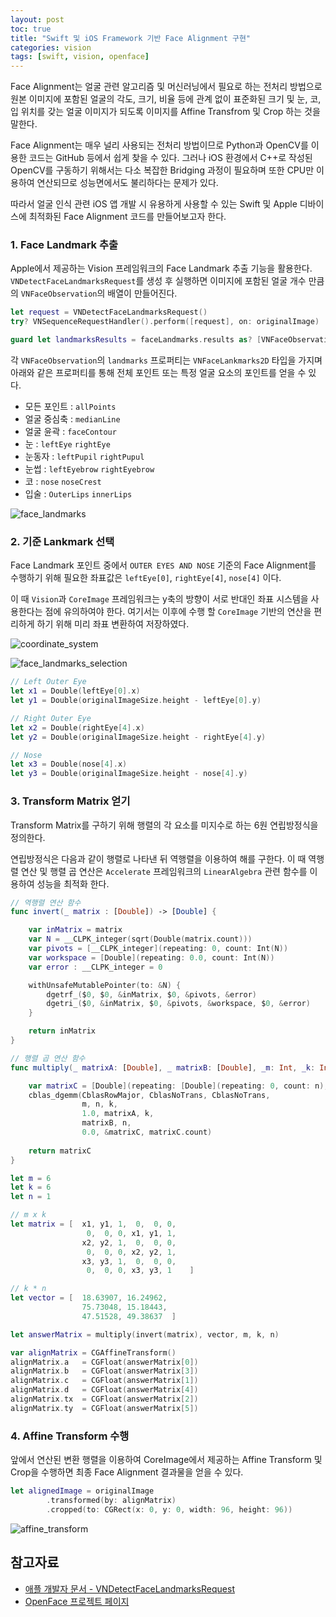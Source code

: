 ```yaml
---
layout: post
toc: true
title: "Swift 및 iOS Framework 기반 Face Alignment 구현"
categories: vision
tags: [swift, vision, openface]
---
```


Face Alignment는 얼굴 관련 알고리즘 및 머신러닝에서 필요로 하는 전처리 방법으로 원본 이미지에 포함된 얼굴의 각도, 크기, 비율 등에 관계 없이 표준화된 크기 및 눈, 코, 입 위치를 갖는 얼굴 이미지가 되도록 이미지를 Affine Transfrom 및 Crop 하는 것을 말한다.

Face Alignment는 매우 널리 사용되는 전처리 방법이므로 Python과 OpenCV를 이용한 코드는 GitHub 등에서 쉽게 찾을 수 있다. 그러나 iOS 환경에서 C++로 작성된 OpenCV를 구동하기 위해서는 다소 복잡한 Bridging 과정이 필요하며 또한 CPU만 이용하여 연산되므로 성능면에서도 불리하다는 문제가 있다.

따라서 얼굴 인식 관련 iOS 앱 개발 시 유용하게 사용할 수 있는 Swift 및 Apple 디바이스에 최적화된 Face Alignment 코드를 만들어보고자 한다.


### 1. Face Landmark 추출
Apple에서 제공하는 Vision 프레임워크의 Face Landmark 추출 기능을 활용한다. `VNDetectFaceLandmarksRequest`를 생성 후 실행하면 이미지에 포함된 얼굴 개수 만큼의 `VNFaceObservation`의 배열이 만들어진다.

``` swift
let request = VNDetectFaceLandmarksRequest()
try? VNSequenceRequestHandler().perform([request], on: originalImage)

guard let landmarksResults = faceLandmarks.results as? [VNFaceObservation] else { return nil }
```

각 `VNFaceObservation`의 `landmarks` 프로퍼티는 `VNFaceLankmarks2D` 타입을 가지며 아래와 같은 프로퍼티를 통해 전체 포인트 또는 특정 얼굴 요소의 포인트를 얻을 수 있다.

- 모든 포인트 : `allPoints`
- 얼굴 중심축 : `medianLine`
- 얼굴 윤곽 : `faceContour` 
- 눈 : `leftEye` `rightEye`
- 눈동자 : `leftPupil` `rightPupul`
- 눈썹 : `leftEyebrow` `rightEyebrow`
- 코 : `nose` `noseCrest`
- 입술 : `OuterLips` `innerLips` 

![face_landmarks](https://user-images.githubusercontent.com/7419790/94780635-bd2a2180-0403-11eb-9ddf-ef3c78f406ae.jpg)


### 2. 기준 Lankmark 선택
Face Landmark 포인트 중에서 `OUTER EYES AND NOSE` 기준의 Face Alignment를 수행하기 위해 필요한 좌표값은 `leftEye[0]`, `rightEye[4]`, `nose[4]` 이다.

이 때 `Vision`과 `CoreImage` 프레임워크는 y축의 방향이 서로 반대인 좌표 시스템을 사용한다는 점에 유의하여야 한다. 여기서는 이후에 수행 할 `CoreImage` 기반의 연산을 편리하게 하기 위해 미리 좌표 변환하여 저장하였다.

![coordinate_system](https://user-images.githubusercontent.com/7419790/94823105-6ee64400-043e-11eb-84a3-201ed887cdb5.jpg)

![face_landmarks_selection](https://user-images.githubusercontent.com/7419790/94782434-2a3eb680-0406-11eb-94be-29a207558b4f.jpg)
``` swift
// Left Outer Eye
let x1 = Double(leftEye[0].x)
let y1 = Double(originalImageSize.height - leftEye[0].y)

// Right Outer Eye
let x2 = Double(rightEye[4].x)
let y2 = Double(originalImageSize.height - rightEye[4].y)

// Nose
let x3 = Double(nose[4].x)
let y3 = Double(originalImageSize.height - nose[4].y)
```

### 3. Transform Matrix 얻기
Transform Matrix를 구하기 위해 행렬의 각 요소를 미지수로 하는 6원 연립방정식을 정의한다.

연립방정식은 다음과 같이 행렬로 나타낸 뒤 역행렬을 이용하여 해를 구한다. 이 때 역행렬 연산 및 행렬 곱 연산은 `Accelerate` 프레임워크의 `LinearAlgebra` 관련 함수를 이용하여 성능을 최적화 한다.

``` swift
// 역행렬 연산 함수
func invert(_ matrix : [Double]) -> [Double] {

	var inMatrix = matrix
	var N = __CLPK_integer(sqrt(Double(matrix.count)))
	var pivots = [__CLPK_integer](repeating: 0, count: Int(N))
	var workspace = [Double](repeating: 0.0, count: Int(N))
	var error : __CLPK_integer = 0

	withUnsafeMutablePointer(to: &N) {
		dgetrf_($0, $0, &inMatrix, $0, &pivots, &error)
		dgetri_($0, &inMatrix, $0, &pivots, &workspace, $0, &error)
	}

	return inMatrix
}

// 행렬 곱 연산 함수
func multiply(_ matrixA: [Double], _ matrixB: [Double], _m: Int, _k: Int, _n:Int) -> [Double] {

	var matrixC = [Double](repeating: [Double](repeating: 0, count: n), count: m)
	cblas_dgemm(CblasRowMajor, CblasNoTrans, CblasNoTrans,
				m, n, k,
				1.0, matrixA, k,
				matrixB, n,
				0.0, &matrixC, matrixC.count)
	
	return matrixC
}
```

``` swift
let m = 6
let k = 6
let n = 1

// m x k
let matrix = [	x1, y1, 1,  0,  0, 0,
				 0,  0, 0, x1, y1, 1,
				x2, y2, 1,  0,  0, 0,
				 0,  0, 0, x2, y2, 1,
				x3, y3, 1,  0,  0, 0,
				 0,  0, 0, x3, y3, 1	]

// k * n			 
let vector = [	18.63907, 16.24962,
				75.73048, 15.18443,
				47.51528, 49.38637	]

let answerMatrix = multiply(invert(matrix), vector, m, k, n)

var alignMatrix = CGAffineTransform()
alignMatrix.a 	= CGFloat(answerMatrix[0])
alignMatrix.b 	= CGFloat(answerMatrix[3])
alignMatrix.c 	= CGFloat(answerMatrix[1])
alignMatrix.d 	= CGFloat(answerMatrix[4])
alignMatrix.tx 	= CGFloat(answerMatrix[2])
alignMatrix.ty 	= CGFloat(answerMatrix[5])
```

### 4. Affine Transform 수행
앞에서 연산된 변환 행렬을 이용하여 CoreImage에서 제공하는 Affine Transform 및 Crop을 수행하면 최종 Face Alignment 결과물을 얻을 수 있다.

``` swift
let alignedImage = originalImage
		.transformed(by: alignMatrix)
		.cropped(to: CGRect(x: 0, y: 0, width: 96, height: 96))
```
![affine_transform](https://user-images.githubusercontent.com/7419790/94819991-e74b0600-043a-11eb-997f-ab040ecf3ca5.jpg)


## 참고자료
- [애플 개발자 문서 - VNDetectFaceLandmarksRequest](https://developer.apple.com/documentation/vision/vndetectfacelandmarksrequest)
- [OpenFace 프로젝트 페이지](https://cmusatyalab.github.io/openface/)
